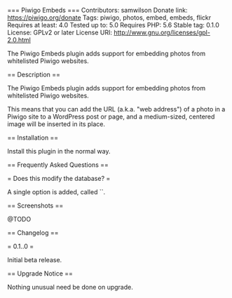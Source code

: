 === Piwigo Embeds ===
Contributors: samwilson
Donate link: https://piwigo.org/donate
Tags: piwigo, photos, embed, embeds, flickr
Requires at least: 4.0
Tested up to: 5.0
Requires PHP: 5.6
Stable tag: 0.1.0
License: GPLv2 or later
License URI: http://www.gnu.org/licenses/gpl-2.0.html

The Piwigo Embeds plugin adds support for embedding photos from whitelisted Piwigo websites.

== Description ==

The Piwigo Embeds plugin adds support for embedding photos from whitelisted Piwigo websites.

This means that you can add the URL (a.k.a. "web address")
of a photo in a Piwigo site to a WordPress post or page,
and a medium-sized, centered image will be inserted in its place.

== Installation ==

Install this plugin in the normal way.

== Frequently Asked Questions ==

= Does this modify the database? =

A single option is added, called ``.

== Screenshots ==

@TODO

== Changelog ==

= 0.1..0 =

Initial beta release.

== Upgrade Notice ==

Nothing unusual need be done on upgrade.
